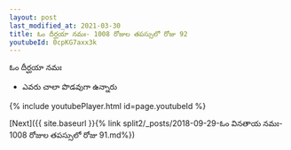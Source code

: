 ```yaml
---
layout: post
last_modified_at: 2021-03-30
title: ఓం దీర్ఘయా నమః- 1008 రోజుల తపస్సులో రోజు 92
youtubeId: 0cpKG7axx3k
---
```

 
 
 ఓం దీర్ఘయా నమః  
 
 -  ఎవరు చాలా పొడవుగా ఉన్నారు 
 
  
 
  
 
 
 
 
 
 


{% include youtubePlayer.html id=page.youtubeId %}
 
[Next]({{ site.baseurl }}{% link  split2/_posts/2018-09-29-ఓం వినతాయ నమః- 1008 రోజుల తపస్సులో రోజు 91.md%})
 
